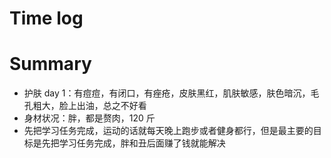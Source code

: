 # Time log

# Summary

- 护肤 day 1：有痘痘，有闭口，有痤疮，皮肤黑红，肌肤敏感，肤色暗沉，毛孔粗大，脸上出油，总之不好看
- 身材状况：胖，都是赘肉，120 斤
- 先把学习任务完成，运动的话就每天晚上跑步或者健身都行，但是最主要的目标是先把学习任务完成，胖和丑后面赚了钱就能解决
